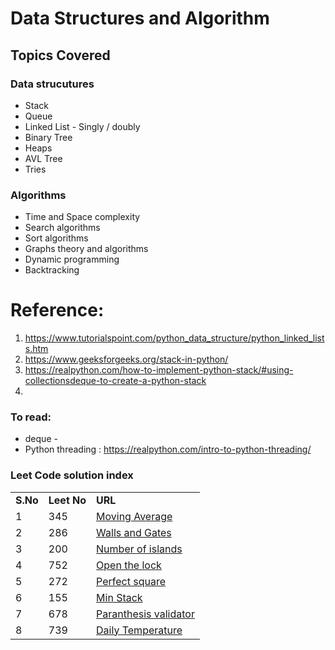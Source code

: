# Data Structures and Algorithm

## Topics Covered
### Data strucutures
* Stack
* Queue
* Linked List - Singly / doubly
* Binary Tree
* Heaps
* AVL Tree
* Tries


### Algorithms
* Time and Space complexity
* Search algorithms
* Sort algorithms
* Graphs theory and algorithms
* Dynamic programming
* Backtracking

# Reference:
1. https://www.tutorialspoint.com/python_data_structure/python_linked_lists.htm
2. https://www.geeksforgeeks.org/stack-in-python/
3. https://realpython.com/how-to-implement-python-stack/#using-collectionsdeque-to-create-a-python-stack
4. 

### To read:
* deque - 
* Python threading : https://realpython.com/intro-to-python-threading/


### Leet Code solution index
|           |               |                                                                    |
| ----------|---------------| -------------------------------------------------------------------|  
| **S.No**  | **Leet No**   |                    **URL**                                         |
| 1         | 345           | [Moving Average](https://github.com/sankarprabhakar/dsa/blob/ca4b46083762e8e67e66821362c2e02b6470a7fb/CPP/Queues/1_LC_345_Moving_Average.cpp)                 |
| 2         | 286           |[Walls and Gates](https://github.com/sankarprabhakar/dsa/blob/ca4b46083762e8e67e66821362c2e02b6470a7fb/CPP/Queues/2_LC_286_wallsandgates.cpp)                                                                                             |
| 3         | 200           |[Number of islands](https://github.com/sankarprabhakar/dsa/blob/ca4b46083762e8e67e66821362c2e02b6470a7fb/CPP/Queues/3_LC_200_Number_of_islands.cpp)                                                     |
| 4         | 752           |[Open the lock](https://github.com/sankarprabhakar/dsa/blob/ec7a19d84c2d347b9c047c585e5461c9be711143/PythonProgramming/DataStructures/Queue/4_LC_752_OpentheLock.py)                                                                          |
| 5         | 272           |[Perfect square](https://github.com/sankarprabhakar/dsa/blob/895a63be1bf2b342508df9c432c123201783f442/PythonProgramming/DataStructures/Queue/5_LC_279_Perfect_squares.py)|
| 6         | 155           |[Min Stack](https://github.com/sankarprabhakar/dsa/blob/23ec9d259705b1ac0e20d491dab932e43c588735/CPP/Stack/6_LC_155_Minstack_solution1.cpp)|
| 7         | 678           |[Paranthesis validator](https://github.com/sankarprabhakar/dsa/blob/fbda0925fd260ac6af843c162475dec2dcf80e92/CPP/Stack/7_LC_678_ValidParanthesis.cpp) |
| 8         | 739           |[Daily Temperature](https://github.com/sankarprabhakar/dsa/blob/2090976c014c803b197a0931946dc549e915552f/CPP/Stack/8_LC_739_Daily_temperature.cpp)|


